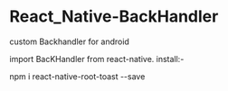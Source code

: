 # React_Native-BackHandler
custom Backhandler for android

import BacKHandler from react-native.
install:-

npm i react-native-root-toast --save
